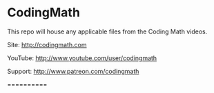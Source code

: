 CodingMath
==========

This repo will house any applicable files from the Coding Math videos.

Site: http://codingmath.com

YouTube: http://www.youtube.com/user/codingmath

Support: http://www.patreon.com/codingmath

==========
